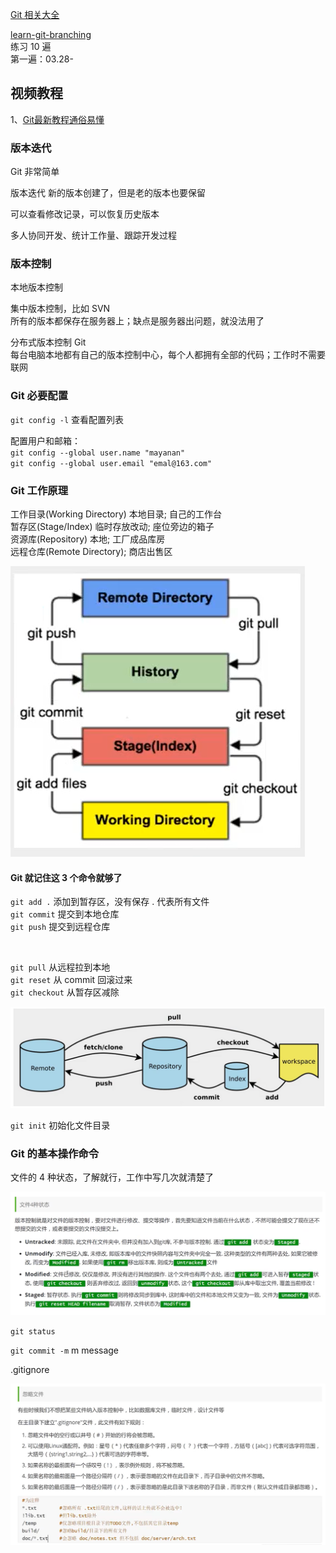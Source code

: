 
[Git 相关大全](https://gitee.com/all-about-git)  

[learn-git-branching](https://oschina.gitee.io/learn-git-branching/)  
练习 10 遍  
第一遍：03.28-  



## 视频教程  

1、[Git最新教程通俗易懂](https://www.bilibili.com/video/BV1FE411P7B3?from=search&seid=14100441261883488493)  

### 版本迭代
Git 非常简单  

版本迭代 新的版本创建了，但是老的版本也要保留  

可以查看修改记录，可以恢复历史版本  

多人协同开发、统计工作量、跟踪开发过程  

### 版本控制  
本地版本控制  

集中版本控制，比如 SVN  
所有的版本都保存在服务器上；缺点是服务器出问题，就没法用了  

分布式版本控制 Git  
每台电脑本地都有自己的版本控制中心，每个人都拥有全部的代码；工作时不需要联网  


### Git 必要配置

`git config -l` 查看配置列表  

配置用户和邮箱：  
`git config --global user.name "mayanan"`  
`git config --global user.email "emal@163.com"`  

### Git 工作原理  

工作目录(Working Directory) 本地目录; 自己的工作台  
暂存区(Stage/Index) 临时存放改动; 座位旁边的箱子  
资源库(Repository) 本地; 工厂成品库房  
远程仓库(Remote Directory); 商店出售区  

![Git](https://github.com/yananma/python_web/blob/main/%E4%B8%8D%E5%B8%B8%E7%94%A8/img/git.png)  

 #### Git 就记住这 3 个命令就够了   
`git add .` 添加到暂存区，没有保存 . 代表所有文件  
`git commit` 提交到本地仓库  
`git push` 提交到远程仓库  

<br> 

`git pull` 从远程拉到本地  
`git reset` 从 commit 回滚过来  
`git checkout` 从暂存区减除  

![Git1](https://github.com/yananma/python_web/blob/main/%E4%B8%8D%E5%B8%B8%E7%94%A8/img/git1.png)  

`git init` 初始化文件目录  


### Git 的基本操作命令  

文件的 4 种状态，了解就行，工作中写几次就清楚了    

![Git2](https://github.com/yananma/python_web/blob/main/%E4%B8%8D%E5%B8%B8%E7%94%A8/img/git2.png)

`git status`  

`git commit -m` m message  


.gitignore  

![Git3](https://github.com/yananma/python_web/blob/main/%E4%B8%8D%E5%B8%B8%E7%94%A8/img/git3.png)  








